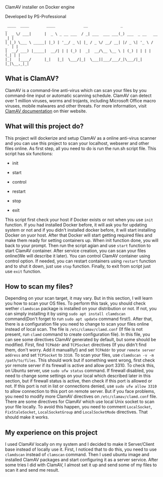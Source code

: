 ClamAV installer on Docker engine

Developed by PS-Professional

     ____  ____        ____             __               _                   _ 
    |  _ \/ ___|      |  _ \ _ __ ___  / _| ___  ___ ___(_) ___  _ __   __ _| |
    | |_) \___ \ _____| |_) | '__/ _ \| |_ / _ \/ __/ __| |/ _ \| '_ \ / _` | |
    |  __/ ___) |_____|  __/| | | (_) |  _|  __/\__ \__ \ | (_) | | | | (_| | |
    |_|   |____/      |_|   |_|  \___/|_|  \___||___/___/_|\___/|_| |_|\__,_|_|


## What is ClamAV?

ClamAV is a command-line anti-virus which can scan your files by you command-line input or automatic scanning schedule. ClamAV can detect over 1 million viruses, worms and trojants, including Microsoft Office macro viruses, mobile malwares and other threats. For more information, visit [ClamAV documentation](https://clamav.net/document/introduction) on thier website.

## What will this project do?

This project will dockerize and setup ClamAV as a online anti-virus scanner and you can use this project to scan your localhost, webserer and other files online. As first step, all you need to do is run the run.sh script file. This script has six functions:
* init 

* start

* control

* restart

* stop

* exit

This script first check your host if Docker exists or not when you use `init` function. If you had installed Docker before, it will ask you for updating system or not and if you didn't installed docker before, it will start installing Docker on yuor host. After that Docker will start getting required files and make them ready for setting containers up. When init function done, you will back to your prompt. Then run the script agian and use `start` function to start ClamAV container. After service creation, you can scan your files online(We will describe it later). You can control ClamAV container using control option. If needed, you can restart containers using `restart` function and to shut it down, just use `stop` function. Finally, to exit from script just use `exit` function.

## How to scan my files?

Depending on your scan target, it may vary. But in this section, I will learn you how to scan your OS files. To perform this task, you should check wether `clamdscan` package is installed on your distribution or not. If not, you can simply installing it by using `sudo apt install clamdscan` command(Don't forget to run `sudo apt update` command first!). After that, there is a configuration file you need to change to scan your files online instead of local scan. The file is `/etc/clamav/clamd.conf` (If file is not present, run `clamd` command to create configuration file). In this file, you can see some directives ClamAV generated by default, but some should be modified. First, find `TCPAddr` and `TCPSocket` directives (If you didn't find them, don't worry. Add it manuallly!) and set `TCPAddr` to your `remote server address` and set `TCPSocket` to `3310`. To scan your files, use `clamdscan -v -m /path/to/files`. This should work but if something went wrong, first check yor remote server if its firewall is active and allow port 3310. To check this, on Ubuntu server, use `sudo ufw status` command. If firewall disabled, you need to change some settings on your local which described later in this section, but if firewall status is active, then check if this port is allowed or not. If this port is not in list or connections denied, use `sudo ufw allow 3310` to allow connection to this port on remote server. But if you face problems, you need to modify more ClamAV directives on `/etc/clamav/clamd.conf` file. There are some directives for ClamAV which use local Unix socket to scan your file locally. To avoid this happen, you need to comment `LocalSocket`, `FixStaleSocket`, `LocalSocketGroup` and `LocalSocketMode` directives. That should make it works.

## My experience on this project

I used ClamAV locally on my system and I decided to make it Server/Client base instead of locally use it. First, I noticed that to do this, you need to use `clamdscan` instead of `clamscan` command. Then I used ubuntu image and installed ClamAV packages and start configuring it as a server service. After some tries I did with ClamAV, I almost set it up and send some of my files to scan it and send me result.